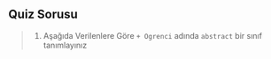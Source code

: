 ## Quiz Sorusu ##
> 1. Aşağıda Verilenlere Göre ```+ Ogrenci``` adında ```abstract``` bir sınıf tanımlayınız
 
  
